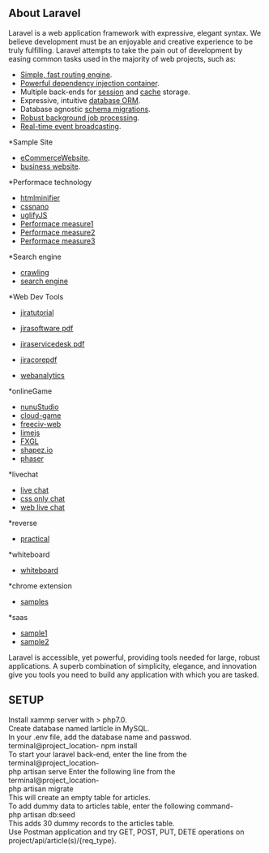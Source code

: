 ## About Laravel

Laravel is a web application framework with expressive, elegant syntax. We believe development must be an enjoyable and creative experience to be truly fulfilling. Laravel attempts to take the pain out of development by easing common tasks used in the majority of web projects, such as:

- [Simple, fast routing engine](https://laravel.com/docs/routing).
- [Powerful dependency injection container](https://laravel.com/docs/container).
- Multiple back-ends for [session](https://laravel.com/docs/session) and [cache](https://laravel.com/docs/cache) storage.
- Expressive, intuitive [database ORM](https://laravel.com/docs/eloquent).
- Database agnostic [schema migrations](https://laravel.com/docs/migrations).
- [Robust background job processing](https://laravel.com/docs/queues).
- [Real-time event broadcasting](https://laravel.com/docs/broadcasting).

*Sample Site
- [eCommerceWebsite](https://github.com/microweber/microweber).
- [business website](https://github.com/StartBootstrap/startbootstrap-modern-business).

*Performace technology
- [htmlminifier]( https://github.com/kangax/html-minifier)
- [cssnano](https://github.com/cssnano/cssnano)
- [uglifyJS](https://github.com/mishoo/UglifyJS)
- [Performace measure1](https://github.com/sitespeedio/sitespeed.io)
- [Performace measure2](https://jmeter.apache.org/download_jmeter.cgi)
- [Performace measure3](https://github.com/m-lab/mlab-speedtest)

*Search engine
- [crawling](https://github.com/scrapy/scrapy)
- [search engine](https://github.com/elastic/elasticsearch)

*Web Dev Tools
- [jiratutorial](https://www.tutorialspoint.com/jira/jira_tutorial.pdf)
- [jirasoftware pdf](https://product-downloads.atlassian.com/software/jira/downloads/documentation/JIRASOFTWARESERVER071-290216.pdf)
- [jiraservicedesk pdf](https://product-downloads.atlassian.com/software/jira/downloads/documentation/SERVICEDESKSERVER033-130117-0338-672.pdf)
- [jiracorepdf](http://product-downloads.atlassian.com/software/jira/downloads/documentation/JIRACORESERVER073-130117-0337-666.pdf)

- [webanalytics](https://github.com/matomo-org/matomo)

*onlineGame
- [nunuStudio](https://github.com/tentone/nunuStudio)
- [cloud-game](https://github.com/giongto35/cloud-game)
- [freeciv-web](https://github.com/freeciv/freeciv-web)
- [limejs](https://github.com/digitalfruit/limejs)
- [FXGL](https://github.com/AlmasB/FXGL)
- [shapez.io](https://github.com/tobspr/shapez.io)
- [phaser](https://github.com/photonstorm/phaser)

*livechat
- [live chat](https://github.com/LiveHelperChat/livehelperchat)
- [css only chat](https://github.com/kkuchta/css-only-chat)
- [web live chat](https://github.com/moose-team/friends.git)

*reverse
- [practical](https://github.com/mikesiko/PracticalMalwareAnalysis-Labs)

*whiteboard
- [whiteboard](https://github.com/mikesiko/PracticalMalwareAnalysis-Labs)

*chrome extension
- [samples](https://github.com/GoogleChrome/chrome-extensions-samples)

*saas
- [sample1](https://github.com/ripienaar/free-for-dev)
- [sample2](https://github.com/Atarity/deploy-your-own-saas)

Laravel is accessible, yet powerful, providing tools needed for large, robust applications. A superb combination of simplicity, elegance, and innovation give you tools you need to build any application with which you are tasked.

## SETUP

<p>
  Install xammp server with > php7.0. <br />
  Create database named larticle in MySQL.<br />
  In your .env file, add the database name and passwod.<br />
  terminal@project_location- npm install<br />
  To start your laravel back-end, enter the line from the terminal@project_location-<br/>
  php artisan serve
  Enter the following line from the terminal@project_location-<br/>
  php artisan migrate<br />
  This will create an empty table for articles.<br />
  To add dummy data to articles table, enter the following command-<br />
  php artisan db:seed<br />
  This adds 30 dummy records to the articles table.<br />
  Use Postman application and try GET, POST, PUT, DETE operations on project/api/article(s)/{req_type}.
</p>
